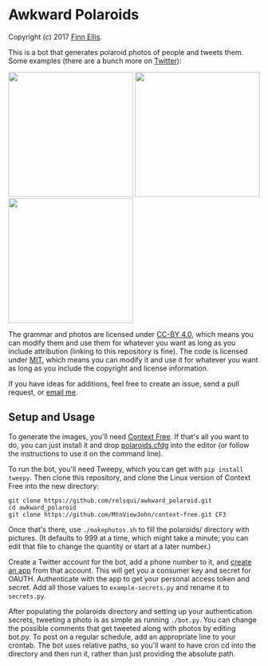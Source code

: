 # Awkward Polaroids

Copyright (c) 2017 [Finn Ellis](relsqui@chiliahedron.com).

This is a bot that generates polaroid photos of people and tweets them. Some examples (there are a bunch more on [Twitter](http://twitter.com/awkwardpolaroid)):

<img src="https://pbs.twimg.com/media/C_Wlzh-UMAEk4Ue.jpg" width=250 height=250> <img src="https://pbs.twimg.com/media/C_Vho9yU0AIXoLN.jpg" width=250 height=250> <img src="https://pbs.twimg.com/media/C_UhjtDUIAAx19D.jpg" height=250 width=250>

The grammar and photos are licensed under [CC-BY 4.0](https://creativecommons.org/licenses/by/4.0/), which means you can modify them and use them for whatever you want as long as you include attribution (linking to this repository is fine). The code is licensed under [MIT](LICENSE), which means you can modify it and use it for whatever you want as long as you include the copyright and license information.

If you have ideas for additions, feel free to create an issue, send a pull request, or [email me](mailto:relsqui@chiliahedron.com).

## Setup and Usage

To generate the images, you'll need [Context Free](https://www.contextfreeart.org/downloads.html). If that's all you want to do, you can just install it and drop [polaroids.cfdg](polaroids.cfdg) into the editor (or follow the instructions to use it on the command line).

To run the bot, you'll need Tweepy, which you can get with `pip install tweepy`. Then clone this repository, and clone the Linux version of Context Free into the new directory:

```
git clone https://github.com/relsqui/awkward_polaroid.git
cd awkward_polaroid
git clone https://github.com/MtnViewJohn/context-free.git CF3
```

Once that's there, use `./makephotos.sh` to fill the polaroids/ directory with pictures. (It defaults to 999 at a time, which might take a minute; you can edit that file to change the quantity or start at a later number.)

Create a Twitter account for the bot, add a phone number to it, and [create an app](https://apps.twitter.com/) from that account. This will get you a consumer key and secret for OAUTH. Authenticate with the app to get your personal access token and secret. Add all those values to `example-secrets.py` and rename it to `secrets.py`.

After populating the polaroids directory and setting up your authentication secrets, tweeting a photo is as simple as running `./bot.py`. You can change the possible comments that get tweeted along with photos by editing bot.py. To post on a regular schedule, add an appropriate line to your crontab. The bot uses relative paths, so you'll want to have cron cd into the directory and then run it, rather than just providing the absolute path.
